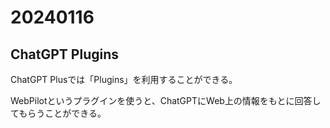 # 20240116

## ChatGPT Plugins

ChatGPT Plusでは「Plugins」を利用することができる。

WebPilotというプラグインを使うと、ChatGPTにWeb上の情報をもとに回答してもらうことができる。

## 